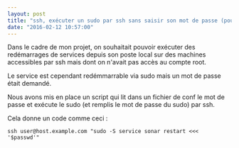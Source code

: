 ```yaml
---
layout: post
title: "ssh, exécuter un sudo par ssh sans saisir son mot de passe (pour sudo)..."
date: "2016-02-12 10:57:00"
---
```

Dans le cadre de mon projet, on souhaitait pouvoir exécuter des redémarrages de services depuis son poste local sur des machines accessibles par ssh mais dont on n'avait pas accès au compte root.

Le service est cependant redémmarrable via sudo mais un mot de passe était demandé.

Nous avons mis en place un script qui lit dans un fichier de conf le mot de passe et exécute le sudo (et remplis le mot de passe du sudo) par ssh.

Cela donne un code comme ceci :


```
ssh user@host.example.com "sudo -S service sonar restart <<< '$passwd'"
```
